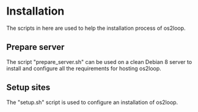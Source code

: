 # Installation
The scripts in here are used to help the installation process of os2loop.

## Prepare server

The script "prepare_server.sh" can be used on a clean Debian 8 server to
install and configure all the requirements for hosting os2loop.

## Setup sites
The "setup.sh" script is used to configure an installation of os2loop.
